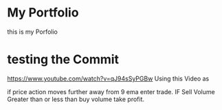 # My Portfolio
this is my Porfolio
# testing the Commit


https://www.youtube.com/watch?v=qJ94sSyPGBw
Using this Video as 

if price action moves further away from 9 ema enter trade.
IF Sell Volume Greater than or less than buy volume take profit.